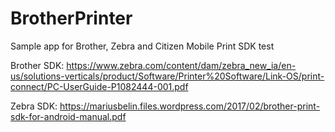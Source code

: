 # BrotherPrinter
Sample app for Brother, Zebra and Citizen Mobile Print SDK test

Brother SDK: https://www.zebra.com/content/dam/zebra_new_ia/en-us/solutions-verticals/product/Software/Printer%20Software/Link-OS/print-connect/PC-UserGuide-P1082444-001.pdf

Zebra SDK: https://mariusbelin.files.wordpress.com/2017/02/brother-print-sdk-for-android-manual.pdf
